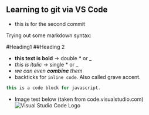 ## Learning to git via VS Code

- this is for the second commit

Trying out some markdown syntax:

#Heading1
##Heading 2

- **this text is bold** -> double \* or \_
- _this is italic_ -> single \* or \_
- _we can even **combine** them_
- backticks for `inline code`. Also called grave accent.

```javascript
this is a code block for javascript.
```

- Image test below (taken from code.visualstudio.com)
![Visual Studio Code Logo](https://code.visualstudio.com/opengraphimg/opengraph-blog.png)
